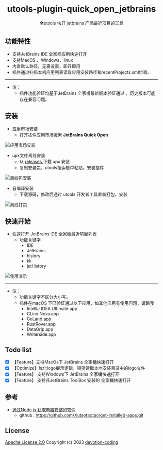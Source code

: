 <h1 align="center">
    utools-plugin-quick_open_jetbrains
</h1>

<p align="center">
🛠️utools 快开 jetbrains 产品最近项目的工具
</p>

## 功能特性

- 支持JetBrains IDE 全家桶应用快速打开
- 支持MacOS 、Windows、linux
- 内置默认路径，无需设置，即开即用
- 插件通过扫描本机应用列表读取应用安装路径和recentProjects.xml位置。

-------------

- 注：
    - 插件功能验证均基于JetBrains 全家桶最新版本验证通过 ，历史版本可能存在兼容问题。

## 安装

- 应用市场安装
    - 打开插件应用市场搜索 **JetBrains Quick Open**

![应用市场安装](doc_resource%2F78dfg765df65g7ds5.png)

- upx文件离线安装
    - 从 <a href="https://github.com/devotion-coding/utools-plugin-quick_open_jetbrains/releases"> releases </a> 下载
      upx 安装
    - 复制安装包，utools搜索框中粘贴，安装插件

![离线包安装](doc_resource%2F67fd6gh78df6g8d6.png)

- 自编译安装
    - 下载源码，修改后通过 utools 开发者工具重新打包、安装

![离线打包](doc_resource%2Fd6f7gad687g6df8g68d.png)

## 快速开始

- 快速打开 JetBrains IDE 全家桶最近项目列表
    - 功能关键字
        - IDE
        - JetBrains
        - history
        - kk
        - jetHistory

![使用演示](doc_resource%2F7gds78g687ds6g8sd6g9.png)

-------------

- 注：
    - 功能关键字不区分大小写。
    - 插件在macOS 下已验证通过以下应用，如其他应用有使用问题，请踢我
        - IntelliJ IDEA Ultimate.app
        - CLion Nova.app
        - GoLand.app
        - RustRover.app
        - DataGrip.app
        - Writerside.app

## Todo list

- [x] 【Feature】支持MacOs下 JetBrains 全家桶快速打开
- [x] 【Optimize】优化logo展示逻辑，期望读取本地安装目录中的logo文件
- [x] 【Feature】 支持Windows下 JetBrains 全家桶快速打开
- [x] 【Feature】 支持非JetBrains ToolBox 安装的 全家桶快速打开

## 参考

- <a href='https://zhuanlan.zhihu.com/p/642605255'>通过Node.js 获取电脑安装的软件</a>
  - github : https://github.com/Xutaotaotao/get-installed-apps.git

## License

<a href="https://github.com/devotion-coding/utools-plugin-quick_open_jetbrains/blob/main/LICENSE">Apache License 2.0</a>
Copyright (c) 2023 <a href="https://github.com/devotion-coding">devotion-coding</a>

